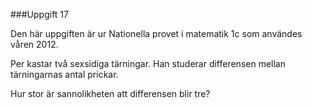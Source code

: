 ###Uppgift 17

Den här uppgiften är  ur Nationella provet i matematik 1c som användes våren 2012.

Per kastar två sexsidiga tärningar. Han studerar differensen mellan tärningarnas antal prickar.

Hur stor är sannolikheten att differensen blir tre?

